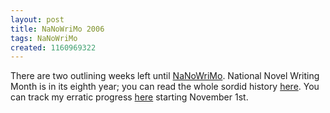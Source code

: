 ```yaml
---
layout: post
title: NaNoWriMo 2006
tags: NaNoWriMo
created: 1160969322
---
```

There are two outlining weeks left until [NaNoWriMo](http://www.nanowrimo.org/).  National Novel Writing Month is in its eighth year; you can read the whole sordid history [here](http://www.nanowrimo.org/modules/cjaycontent/index.php?id=4).  You can track my erratic progress [here](http://www.nanowrimo.org/userinfo.php?uid=4573) starting November 1st.
